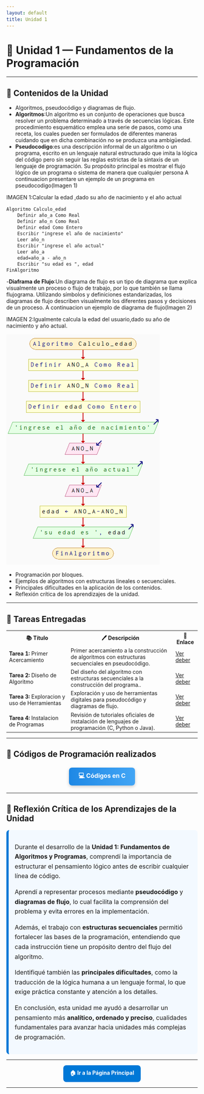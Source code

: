 ```yaml
---
layout: default
title: Unidad 1
---
```


# 🧩 Unidad 1 — Fundamentos de la Programación

---

## 📘 **Contenidos de la Unidad**

- Algoritmos, pseudocódigo y diagramas de flujo.
- **Algoritmos**:Un algoritmo es un conjunto de operaciones que busca resolver un problema determinado a través de secuencias lógicas. Este procedimiento esquemático emplea una serie de pasos, como una receta, los cuales pueden ser formulados de diferentes maneras cuidando que en dicha combinación no se produzca una ambigüedad.
- **Pseudocodigo**:es una descripción informal de un algoritmo o un programa, escrito en un lenguaje natural estructurado que imita la lógica del código pero sin seguir las reglas estrictas de la sintaxis de un lenguaje de programación. Su propósito principal es mostrar el flujo lógico de un programa o sistema de manera que cualquier persona
A continuacion presentare un ejemplo de un programa en pseudocodigo(Imagen 1)

IMAGEN 1:Calcular la edad ,dado su año de nacimiento y el año actual
```pseint
Algoritmo Calculo_edad
	Definir año_a Como Real
	Definir año_n Como Real
	Definir edad Como Entero
	Escribir "ingrese el año de nacimiento"
	Leer año_n
	Escribir "ingrese el año actual"
	Leer año_a
	edad=año_a - año_n
	Escribir "su edad es ", edad
FinAlgoritmo
```
-**Diaframa de Flujo**:Un diagrama de flujo es un tipo de diagrama que explica visualmente un proceso o flujo de trabajo, por lo que también se llama flujograma. Utilizando símbolos y definiciones estandarizadas, los diagramas de flujo describen visualmente los diferentes pasos y decisiones de un proceso.
A continuacion un ejemplo de diagrama de flujo(Imagen 2)

IMAGEN 2:Igualmente calcula la edad del usuario,dado su año de nacimiento y año actual.

![Diagrama de Flujo](./Imagenes/calculo_edad.png)

- Programación por bloques.  
- Ejemplos de algoritmos con estructuras lineales o secuenciales.  
- Principales dificultades en la aplicación de los contenidos.  
- Reflexión crítica de los aprendizajes de la unidad.

---

## 📝 **Tareas Entregadas**

<div align="center">

<table>
  <tr>
    <th>📚 Título</th>
    <th>🖊️ Descripción</th>
    <th>🔗 Enlace</th>
  </tr>
  <tr>
    <td><b>Tarea 1:</b> Primer Acercamiento</td>
    <td>Primer acercamiento a la construcción de algoritmos con estructuras secuenciales en pseudocódigo.</td>
    <td><a href="https://drive.google.com/file/d/152bzALVXT-AoEI_l1PbVG_yGk7Gsi-qz/view?usp=drive_link.md">Ver deber</a></td>
  </tr>
  <tr>
    <td><b>Tarea 2:</b> Diseño de Algoritmo</td>
    <td>Del diseño del algoritmo con estructuras secuenciales a la construcción del programa..</td>
    <td><a href="https://drive.google.com/file/d/14mabnbSOWlxdCAS9pXrH_x5-ZGDVL2kw/view?usp=drive_link.md">Ver deber</a></td>
  </tr>
  <tr>
    <td><b>Tarea 3:</b> Exploracion y uso de Herramientas</td>
    <td>Exploración y uso de herramientas digitales para pseudocódigo y diagramas de flujo.</td>
    <td><a href="https://drive.google.com/file/d/1WeVUnB9ImfV-kOxk-2VVuvFJ9ofL9zMk/view?usp=drive_link.md">Ver deber</a></td>
  </tr>
  <tr>
    <td><b>Tarea 4:</b> Instalacion de Programas</td>
    <td>Revisión de tutoriales oficiales de instalación de lenguajes de programación (C, Python o Java).</td>
    <td><a href="https://drive.google.com/file/d/1zeNKcmTIFCxACPx4wcPHMo48C1_BM9B1/view?usp=drive_link.md">Ver deber</a></td>
  </tr>
</table>

</div>

---

## 💾 Códigos de Programación realizados

<div align="center">

<a href="./Actividades/Unidad1" style="
    background: linear-gradient(90deg, #1E88E5, #42A5F5);
    color: white;
    padding: 10px 25px;
    text-decoration: none;
    font-size: 16px;
    font-weight: bold;
    border-radius: 8px;
    box-shadow: 0 3px 8px rgba(0,0,0,0.2);
    display: inline-block;
    margin: 5px;
">
💻 Códigos en C
</a>

</div>

---

## 💭 **Reflexión Crítica de los Aprendizajes de la Unidad**

<div style="
  border-left: 6px solid #0078D7;
  background-color: #f3f9ff;
  padding: 16px;
  border-radius: 8px;
  line-height: 1.6;
  font-size: 16px;
">

<p>
Durante el desarrollo de la <b>Unidad 1: Fundamentos de Algoritmos y Programas</b>, comprendí la importancia de estructurar el pensamiento lógico antes de escribir cualquier línea de código.
</p>

<p>
Aprendí a representar procesos mediante <b>pseudocódigo</b> y <b>diagramas de flujo</b>, lo cual facilita la comprensión del problema y evita errores en la implementación.
</p>

<p>
Además, el trabajo con <b>estructuras secuenciales</b> permitió fortalecer las bases de la programación, entendiendo que cada instrucción tiene un propósito dentro del flujo del algoritmo.
</p>

<p>
Identifiqué también las <b>principales dificultades</b>, como la traducción de la lógica humana a un lenguaje formal, lo que exige práctica constante y atención a los detalles.
</p>

<p>
En conclusión, esta unidad me ayudó a desarrollar un pensamiento más <b>analítico, ordenado y preciso</b>, cualidades fundamentales para avanzar hacia unidades más complejas de programación.
</p>

</div>

---

<p align="center">
  <a href="../principal" style="
    display:inline-block;
    background-color:#0078D7;
    color:#fff;
    padding:10px 18px;
    border-radius:8px;
    text-decoration:none;
    font-weight:bold;
  ">
    🏠 Ir a la Página Principal
  </a>
</p>

---
